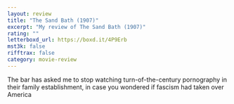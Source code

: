 ```yaml
---
layout: review
title: "The Sand Bath (1907)"
excerpt: "My review of The Sand Bath (1907)"
rating: ""
letterboxd_url: https://boxd.it/4P9Erb
mst3k: false
rifftrax: false
category: movie-review
---
```


The bar has asked me to stop watching turn-of-the-century pornography in their family establishment, in case you wondered if fascism had taken over America
